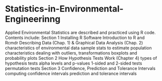 # Statistics-in-Environmental-Engineerinng
Applied Environmental Statistics are described and practiced using R code. 
  Contents include: 
  Section 1
    Installing R Software
    Introduction to R and Rcmdr
    Describing Data (Chap. 1) & Graphical Data Analysis (Chap. 2)
      characteristics of environmental data
      sample stats to estimate population characteristics
      dealing with outliers, transformations
      boxplots and probability plots
  Section 2
     How Hypothesis Tests Work (Chapter 4)
       types of hypothesis tests
       alpha levels and p-values
       1-sided and 2-sided tests
       permutation tests
  Section 3
      Confidence, Prediction and Tolerance Intervals
        computing confidence intervals
        prediction and tolerance intervals
